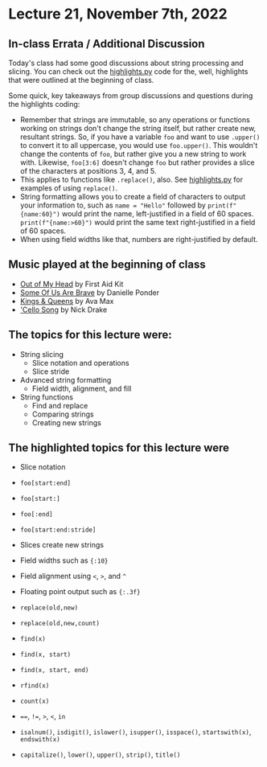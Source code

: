 # Lecture 21, November 7th, 2022

## In-class Errata / Additional Discussion

Today's class had some good discussions about string processing and slicing.  You can check out the [highlights.py](highlights.py) code for the, well, highlights that were outlined at the beginning of class.

Some quick, key takeaways from group discussions and questions during the highlights coding:

* Remember that strings are immutable, so any operations or functions working on strings don't change the string itself, but rather create new, resultant strings.  So, if you have a variable `foo` and want to use `.upper()` to convert it to all uppercase, you would use `foo.upper()`.  This wouldn't change the contents of `foo`, but rather give you a new string to work with.  Likewise, `foo[3:6]` doesn't change `foo` but rather provides a slice of the characters at positions 3, 4, and 5.
* This applies to functions like `.replace()`, also. See [highlights.py](highlights.py) for examples of using `replace()`.
* String formatting allows you to create a field of characters to output your information to, such as `name = "Hello"` followed by `print(f"{name:60}")` would print the name, left-justified in a field of 60 spaces.  `print(f"{name:>60}")` would print the same text right-justified in a field of 60 spaces.
* When using field widths like that, numbers are right-justified by default.


## Music played at the beginning of class

* [Out of My Head](https://www.youtube.com/watch?v=PmSwUCdQQC4) by First Aid Kit
* [Some Of Us Are Brave](https://www.youtube.com/watch?v=GC5UBAoa6nw) by Danielle Ponder
* [Kings & Queens](https://www.youtube.com/watch?v=jH1RNk8954Q) by Ava Max
* ['Cello Song](https://www.youtube.com/watch?v=R4XUiEWZLas) by Nick Drake

## The topics for this lecture were:

* String slicing
	* Slice notation and operations
	* Slice stride
* Advanced string formatting
	* Field width, alignment, and fill
* String functions
	* Find and replace
	* Comparing strings
	* Creating new strings

## The highlighted topics for this lecture were

* Slice notation
* `foo[start:end]`
* `foo[start:]`
* `foo[:end]`
* `foo[start:end:stride]`
* Slices create new strings

* Field widths such as `{:10}`
* Field alignment using `<`, `>`, and `^`
* Floating point output such as `{:.3f}`

* `replace(old,new)`
* `replace(old,new,count)`

* `find(x)`
* `find(x, start)`
* `find(x, start, end)`
* `rfind(x)`

* `count(x)`

* `==`, `!=`, `>`, `<`, `in`

* `isalnum()`, `isdigit()`, `islower()`, `isupper()`, `isspace()`, `startswith(x)`, `endswith(x)`
* `capitalize()`, `lower()`, `upper()`, `strip()`, `title()`
